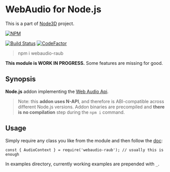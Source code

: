 # WebAudio for Node.js

This is a part of [Node3D](https://github.com/node-3d) project.

[![NPM](https://nodei.co/npm/webaudio-raub.png?compact=true)](https://www.npmjs.com/package/webaudio-raub)

[![Build Status](https://api.travis-ci.com/node-3d/webaudio-raub.svg?branch=master)](https://travis-ci.com/node-3d/webaudio-raub)
[![CodeFactor](https://www.codefactor.io/repository/github/node-3d/webaudio-raub/badge)](https://www.codefactor.io/repository/github/node-3d/webaudio-raub)

> npm i webaudio-raub

**This module is WORK IN PROGRESS.**
Some features are missing for good.


## Synopsis

**Node.js** addon implementing the
[Web Audio Api](https://developer.mozilla.org/en-US/docs/Web/API/Web_Audio_API).

> Note: this **addon uses N-API**, and therefore is ABI-compatible across different
Node.js versions. Addon binaries are precompiled and **there is no compilation**
step during the `npm i` command.


## Usage

Simply require any class you like from the module and then follow the
[doc](https://developer.mozilla.org/en-US/docs/Web/API/Web_Audio_API):

```
const { AudioContext } = require('webaudio-raub'); // usually this is enough
```

In examples directory, currently working examples are prepended with `_`.
